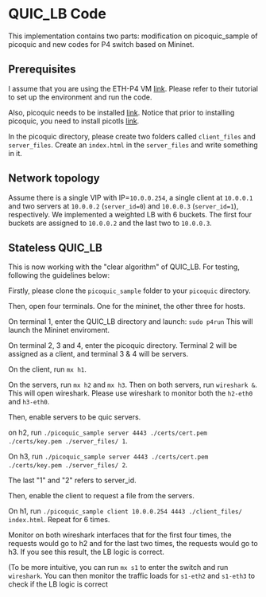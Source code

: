 # QUIC_LB Code
This implementation contains two parts: modification on picoquic_sample of picoquic and new codes for P4 switch based on Mininet.

## Prerequisites

I assume that you are using the ETH-P4 VM [link](https://github.com/nsg-ethz/p4-learning). Please refer to their tutorial to set up the environment and run the code. 

Also, picoquic needs to be installed [link](https://github.com/private-octopus/picoquic). Notice that prior to installing picoquic, you need to install picotls [link](https://github.com/h2o/picotls).

In the picoquic directory, please create two folders called `client_files` and `server_files`. Create an `index.html` in the `server_files` and write something in it.


## Network topology

Assume there is a single VIP with IP=`10.0.0.254`, a single client at `10.0.0.1` and two servers at `10.0.0.2` (`server_id=0`) and `10.0.0.3` (`server_id=1`), respectively. We implemented a weighted LB with 6 buckets. The first four buckets are assigned to `10.0.0.2` and the last two to `10.0.0.3`.


## Stateless QUIC_LB

This is now working with the "clear algorithm" of QUIC_LB. For testing, following the guidelines below:

Firstly, please clone the `picoquic_sample` folder to your `picoquic` directory.

Then, open four terminals. One for the mininet, the other three for hosts.

On terminal 1, enter the QUIC_LB directory and launch:
`sudo p4run`
This will launch the Mininet enviroment.

On terminal 2, 3 and 4, enter the picoquic directory. Terminal 2 will be assigned as a client, and terminal 3 & 4 will be servers.

On the client, run `mx h1`.

On the servers, run `mx h2` and `mx h3`. Then on both servers, run `wireshark &`. This will open wireshark. Please use wireshark to monitor both the `h2-eth0` and `h3-eth0`.

Then, enable servers to be quic servers.

on h2, run `./picoquic_sample server 4443 ./certs/cert.pem ./certs/key.pem ./server_files/ 1`.

On h3, run `./picoquic_sample server 4443 ./certs/cert.pem ./certs/key.pem ./server_files/ 2`. 

The last "1" and "2" refers to server_id.

Then, enable the client to request a file from the servers.

On h1, run `./picoquic_sample client 10.0.0.254 4443 ./client_files/ index.html`. Repeat for 6 times.

Monitor on both wireshark interfaces that for the first four times, the requests would go to h2 and for the last two times, the requests would go to h3. If you see this result, the LB logic is correct.

(To be more intuitive, you can run `mx s1` to enter the switch and run `wireshark`. You can then monitor the traffic loads for `s1-eth2` and `s1-eth3` to check if the LB logic is correct

